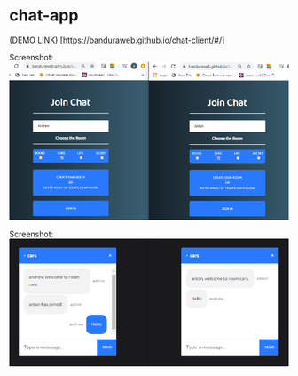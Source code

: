 # chat-app
(DEMO LINK) [https://banduraweb.github.io/chat-client/#/]

Screenshot:
![screenshot](./description/1.png)

Screenshot:
![screenshot](./description/2.png)
